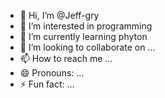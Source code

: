 - 👋 Hi, I’m @Jeff-gry
- 👀 I’m interested in programming 
- 🌱 I’m currently learning phyton
- 💞️ I’m looking to collaborate on ...
- 📫 How to reach me ...
- 😄 Pronouns: ...
- ⚡ Fun fact: ...

<!---
Jeff-gry/Jeff-gry is a ✨ special ✨ repository because its `README.md` (this file) appears on your GitHub profile.
You can click the Preview link to take a look at your changes.
--->
